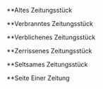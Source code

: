 


**Altes Zeitungsstück

**Verbranntes Zeitungsstück

**Verblichenes Zeitungsstück

**Zerrissenes Zeitungsstück

**Seltsames Zeitungsstück

**Seite Einer Zeitung